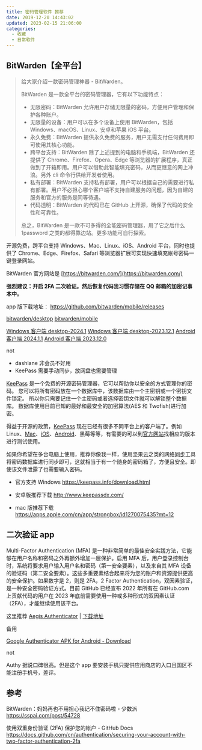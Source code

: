 ```yaml
---
title: 密码管理软件 推荐
date: 2019-12-20 14:43:02
updated: 2023-02-15 21:06:00
categories:
  - 收藏
  - 日常软件
---
```


## BitWarden【全平台】

> 给大家介绍一款密码管理神器 - BitWarden。
>
> BitWarden 是一款全平台的密码管理器，它有以下功能特点：
>
> * 无限密码：BitWarden 允许用户存储无限量的密码，方便用户管理和保护各种账户。
> * 无限量的设备：用户可以在多个设备上使用 BitWarden，包括 Windows、macOS、Linux、安卓和苹果 iOS 平台。
> * 永久免费：BitWarden 提供永久免费的服务，用户无需支付任何费用即可使用其核心功能。
> * 跨平台支持：BitWarden 除了上述提到的电脑和手机端，BitWarden 还提供了 Chrome、Firefox、Opera、Edge 等浏览器的扩展程序，真正做到了开箱即用。用户可以借助此智能填充密码，从而更惬意的网上冲浪。另外 cli 命令行供给开发者使用。
> * 私有部署：BitWarden 支持私有部署，用户可以根据自己的需要进行私有部署。用户不必担心哪个客户端不支持自建服务的问题，因为自建的服务和官方的服务是同等待遇。
> * 代码透明：BitWarden 的代码已在 GitHub 上开源，确保了代码的安全性和可靠性。
>
> 总之，BitWarden 是一款不可多得的全能密码管理器，用了它之后什么 1password 之类的都得靠边站。更多功能可自行探索。

开源免费，跨平台支持 Windows、Mac、Linux、iOS、Android 平台，同时也提供了 Chrome、Edge、Firefox、Safari 等浏览器扩展可实现快速填充帐号密码一键登录网站。

BitWarden 官方网站是 [https://bitwarden.com/](https://bitwarden.com/)

**强烈建议：开启 2FA 二次验证。然后恢复代码我习惯存储在 QQ 邮箱的加密记事本中。**

app 版下载地址：
<https://github.com/bitwarden/mobile/releases>

[bitwarden/desktop](https://github.com/bitwarden/clients/releases)
[bitwarden/mobile](https://github.com/bitwarden/mobile/releases)

[Windows 客户端 desktop-2024.1](https://github.com/bitwarden/clients/releases/download/desktop-v2024.1.0/Bitwarden-Portable-2024.1.0.exe)
[Windows 客户端 desktop-2023.12.1](https://github.com/bitwarden/clients/releases/download/desktop-v2023.12.1/Bitwarden-Portable-2023.12.1.exe)
[Android 客户端 2024.1.1](https://github.com/bitwarden/mobile/releases/download/v2024.1.1/com.x8bit.bitwarden-fdroid.apk)
[Android 客户端 2023.12.0](https://github.com/bitwarden/mobile/releases/download/v2023.12.0/com.x8bit.bitwarden-fdroid.apk)

not

* dashlane 非会员不好用
* KeePass 需要手动同步，放网盘也需要管理

 [KeePass](https://keepass.info/) 是一个免费的开源密码管理器，它可以帮助你以安全的方式管理你的密码。 您可以将所有密码放在一个数据库中，该数据库由一个主密钥或一个密钥文件锁定。 所以你只需要记住一个主密码或者选择密钥文件就可以解锁整个数据库。 数据库使用目前已知的最好和最安全的加密算法(AES 和 Twofish)进行加密。

得益于开源的政策，[KeePass](https://www.iplaysoft.com/keepass.html) 现在已经有很多不同平台上的客户端了。例如 Linux、[Mac](https://www.iplaysoft.com/os/mac-platform)、[iOS](https://www.iplaysoft.com/os/ios-platform)、[Android](https://www.iplaysoft.com/os/android-platform)、黑莓等等，有需要的可以到[官方网站](http://keepass.info/download.html)找相应的版本进行测试使用。

如果你希望在多台电脑上使用，推荐你像我一样，使用坚果云之类的网络[同步](https://www.iplaysoft.com/tag/%E5%90%8C%E6%AD%A5)工具将密码数据库进行同步即可，这就相当于有一个随身的密码箱了，方便且安全。即使该文件泄露了也需要输入密码。

* 官方支持 Windows
<https://keepass.info/download.html>

* 安卓版推荐下载
<http://www.keepassdx.com/>

* mac 版推荐下载
<https://apps.apple.com/cn/app/strongbox/id1270075435?mt=12>

## 二次验证 app

Multi-Factor Authentication (MFA) 是一种非常简单的最佳安全实践方法，它能够在用户名称和密码之外再额外增加一层保护。启用 MFA 后，用户登录控制台时，系统将要求用户输入用户名和密码（第一安全要素），以及来自其 MFA 设备的验证码（第二安全要素）。这些多重要素结合起来将为您的账户和资源提供更高的安全保护。如果数字是 2，则是 2FA，2 Factor Authentication，双因素验证，是一种安全密码验证方式。目前 GitHub 已经宣布 2022 年所有在 GitHub.com 上贡献代码的用户在 2023 年底前需要使用一种或多种形式的双因素认证（2FA），才能继续使用该平台。

这里推荐 [Aegis Authenticator](https://getaegis.app/) | [下载地址](https://github.com/beemdevelopment/Aegis/releases)

备用

[Google Authenticator APK for Android - Download](https://google-authenticator.en.softonic.com/android)

not

Authy 据说口碑很高。但是这个 app 要安装手机只提供应用商店的入口且国区不能注册手机号，差评。

## 参考

BitWarden：妈妈再也不用担心我记不住密码啦 - 少数派
<https://sspai.com/post/54728>

使用双重身份验证 (2FA) 保护您的帐户 - GitHub Docs
<https://docs.github.com/cn/authentication/securing-your-account-with-two-factor-authentication-2fa>

